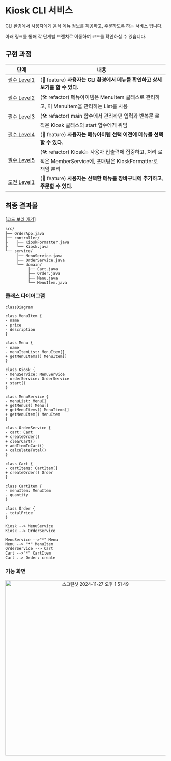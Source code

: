 # Kiosk CLI 서비스

CLI 환경에서 사용자에게 음식 메뉴 정보를 제공하고, 주문하도록 하는 서비스 입니다.

아래 링크를 통해 각 단계별 브랜치로 이동하여 코드를 확인하실 수 있습니다.


## 구현 과정

| 단계                                                                                      | 내용                                                                                    |
|-----------------------------------------------------------------------------------------|---------------------------------------------------------------------------------------|
| [필수 Level1](https://github.com/yeongbinim/kioskProject/blob/lv1_basic-kiosk/README.md)ㅤㅤㅤ| (🎁 feature) **사용자는 CLI 환경에서 메뉴를 확인하고 상세보기를 할 수 있다.**                                 |
| [필수 Level2](https://github.com/yeongbinim/kioskProject/blob/lv2_refactor-menuitem/README.md)ㅤㅤㅤ| (🛠 refactor) 메뉴아이템은 MenuItem 클래스로 관리하고, 이 MenuItem을 관리하는 List를 사용                    |
| [필수 Level3](https://github.com/yeongbinim/kioskProject/blob/lv3_refactor-kiosk/README.md)ㅤㅤㅤㅤ| (🛠 refactor) main 함수에서 관리하던 입력과 반복문 로직은 Kiosk 클래스의 start 함수에게 위임                     |
| [필수 Level4](https://github.com/yeongbinim/kioskProject/blob/lv4_feature-menu/README.md)ㅤㅤㅤㅤ| (🎁 feature) **사용자는 메뉴아이템 선택 이전에 메뉴를 선택할 수 있다.**                                      |
| [필수 Level5](https://github.com/yeongbinim/kioskProject/blob/lv5_refactor-encapsulation/README.md) | (🛠 refactor) Kiosk는 사용자 입출력에 집중하고, 처리 로직은 MemberService에, 포매팅은 KioskFormatter로 책임 분리 |
| [도전 Level1](https://github.com/yeongbinim/kioskProject/blob/ch1_feature-cartorder/README.md) | (🎁 feature) **사용자는 선택한 메뉴를 장바구니에 추가하고, 주문할 수 있다.**                                   |

## 최종 결과물

[[코드 보러 가기]](./src/main/java)
```
src/
├── OrderApp.java
├── controller/
├    ├── KioskFormatter.java
├    └── Kiosk.java
└── service/
     ├── MenuService.java
     ├── OrderService.java
     └── domain/
          ├── Cart.java
          ├── Order.java
          ├── Menu.java
          └── MenuItem.java
```

### 클래스 다이어그램

```mermaid
classDiagram

class MenuItem {
- name
- price
- description
}

class Menu {
- name
- menuItemList: MenuItem[]
+ getMenuItems() MenuItem[]
}

class Kiosk {
- menuService: MenuService
- orderService: OrderService
+ start()
}

class MenuService {
- menuList: Menu[]
+ getMenus() Menu[]
+ getMenuItems() MenuItems[]
+ getMenuItem() MenuItem
}

class OrderService {
- cart: Cart
+ createOrder()
+ clearCart()
+ addItemToCart()
+ calculateTotal()
}

class Cart {
- cartItems: CartItem[]
+ createOrder() Order
}

class CartItem {
- menuItem: MenuItem
- quantity
}

class Order {
- totalPrice
}

Kiosk --> MenuService
Kiosk --> OrderService

MenuService -->"*" Menu
Menu --> "*" MenuItem
OrderService --> Cart
Cart -->"*" CartItem
Cart ..> Order: create

```


### 기능 화면

<div align="center">
<img width="550" alt="스크린샷 2024-11-27 오후 1 51 49" src="https://github.com/user-attachments/assets/e494928d-7e52-465b-b029-14a39b5663d0" />
</div>
